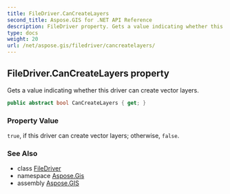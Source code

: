```yaml
---
title: FileDriver.CanCreateLayers
second_title: Aspose.GIS for .NET API Reference
description: FileDriver property. Gets a value indicating whether this driver can create vector layers
type: docs
weight: 20
url: /net/aspose.gis/filedriver/cancreatelayers/
---
```

## FileDriver.CanCreateLayers property

Gets a value indicating whether this driver can create vector layers.

```csharp
public abstract bool CanCreateLayers { get; }
```

### Property Value

`true`, if this driver can create vector layers; otherwise, `false`.

### See Also

* class [FileDriver](../)
* namespace [Aspose.Gis](../../filedriver/)
* assembly [Aspose.GIS](../../../)


